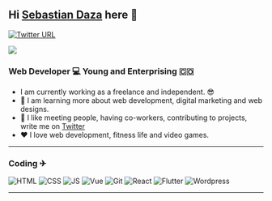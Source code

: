 ## Hi [Sebastian Daza][website] here  👋

[![Twitter URL](https://img.shields.io/twitter/url?color=%3Cfont%20style%3D%22vertical-align%3A%20inherit%3B%22%3E%3Cfont%20style%3D%22vertical-align%3A%20inherit%3B%22%3E%23%201DA1F2%3C%2Ffont%3E%3C%2Ffont%3E&label=Sebasttian%20Daza&logo=Twitter&style=social&url=https%3A%2F%2Ftwitter.com%2FSebasttianDaza)](https://twitter.com/SebasttianDaza)


[<img src="https://media.giphy.com/media/87hciB4w9Di5zFMJcj/giphy.gif">][website]

### Web Developer 💻 Young and  Enterprising 🇨🇴

- I am currently working as a freelance and independent. 😎
- 👊 I am learning more about web development, digital marketing and web designs.
- 👀 I like meeting people, having co-workers, contributing to projects, write me on [Twitter](https://twitter.com/SebasttianDaza)
- ❤ I love web development, fitness life and video games.
---

### Coding ✈

<img alt="HTML" src="https://img.icons8.com/color/48/000000/html-5--v1.png"/>

<img alt="CSS" src="https://img.icons8.com/color/48/000000/css3.png"/>

<img alt="JS" src="https://img.icons8.com/color/50/000000/javascript--v2.png"/>

<img alt="Vue" src="https://img.icons8.com/color/48/000000/vue-js.png"/>

 <img alt="Git" src="https://img.icons8.com/color/48/000000/git.png"/>

<img alt="React" src="https://img.icons8.com/ultraviolet/40/000000/react--v1.png"/>

<img alt="Flutter" src="https://img.icons8.com/color/48/000000/flutter.png"/>

<img alt="Wordpress" src="https://img.icons8.com/material-outlined/48/000000/wordpress--v2.png"/>


---


<!-- Links -->
[website]: https://emprendeyourlifestyle.com/
